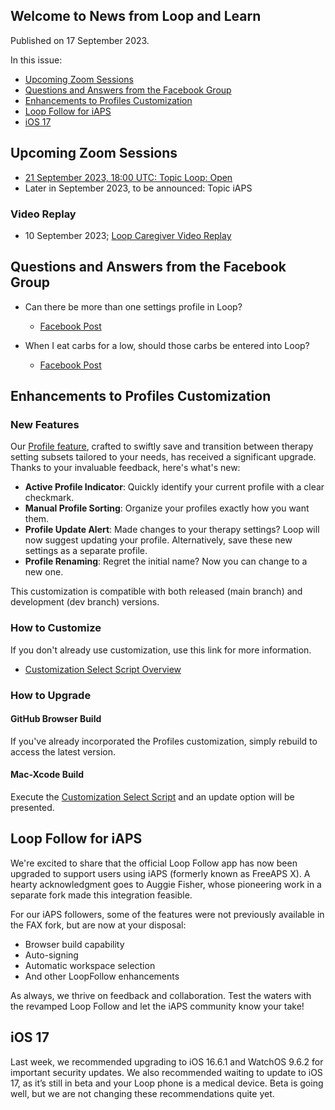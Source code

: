 ## Welcome to News from&nbsp;<span translate="no">Loop and Learn</span>&nbsp;

Published on 17 September 2023.

In this issue:

* [Upcoming Zoom Sessions](#upcoming-zoom-sessions)
* [Questions and Answers from the Facebook Group](#questions-and-answers-from-the-facebook-group)
* [Enhancements to Profiles Customization](#enhancements-to-profiles-customization)
* [<span translate="no">Loop Follow</span>&nbsp;for&nbsp;<span translate="no">iAPS</span>](#loop-followforiaps)
* [<span translate="no">iOS 17</span>](#ios-17)

## Upcoming Zoom Sessions

* [21 September 2023, 18:00 UTC: Topic&nbsp;<span translate="no">Loop</span>:&nbsp;Open](https://us06web.zoom.us/j/82642996947?pwd=Z3Y5NFVlbWlpb1ZCMXpXOTJWYklPZz09)
* Later in September 2023, to be announced: Topic&nbsp;<span translate="no">iAPS</span>

### Video Replay

* 10 September 2023;&nbsp;[<span translate="no">Loop Caregiver</span>&nbsp;Video Replay](https://www.youtube.com/watch?v=fnksaQ3PRfU)

## Questions and Answers from the Facebook Group

* Can there be more than one settings profile in Loop?
    * [Facebook Post](https://www.facebook.com/groups/LOOPandLEARN/posts/3514785315444614/)

* When I eat carbs for a low, should those carbs be entered into Loop?
    * [Facebook Post](https://www.facebook.com/groups/LOOPandLEARN/posts/3517072585215887/)

## Enhancements to Profiles Customization

### New Features

Our [Profile feature](https://www.loopandlearn.org/loop-features-in-development#pr-2002), crafted to swiftly save and transition between therapy setting subsets tailored to your needs, has received a significant upgrade. Thanks to your invaluable feedback, here's what's new:

* **Active Profile Indicator**: Quickly identify your current profile with a
clear checkmark.
* **Manual Profile Sorting**: Organize your profiles exactly how you want
them.
* **Profile Update Alert**: Made changes to your therapy settings? Loop will
now suggest updating your profile. Alternatively, save these new
settings as a separate profile.
* **Profile Renaming**: Regret the initial name? Now you can change to a
new one.

This customization is compatible with both released&nbsp;<span translate="no">(main branch)</span>&nbsp;and development&nbsp;<span translate="no">(dev branch)</span>&nbsp;versions.

### How to Customize

If you don't already use customization, use this link for more information.

* [<span translate="no">Customization Select Script</span>&nbsp;Overview](https://www.loopandlearn.org/custom-code/)

### How to Upgrade

#### <span translate="no">GitHub Browser</span>&nbsp;Build

If you've already incorporated the Profiles customization, simply rebuild to access the latest version.

#### Mac-Xcode Build

Execute the&nbsp;[<span translate="no">Customization Select Script</span>](https://www.loopandlearn.org/custom-code#customization-select)&nbsp;and an update option will be presented.

## <span translate="no">Loop Follow</span>&nbsp;for&nbsp;<span translate="no">iAPS</span>

We're excited to share that the official&nbsp;<span translate="no">Loop Follow</span>&nbsp;app has now been upgraded to support users using&nbsp;<span translate="no">iAPS</span>&nbsp;(formerly known as&nbsp;<span translate="no">FreeAPS X</span>). A hearty acknowledgment goes to Auggie Fisher, whose pioneering work in a separate fork made this integration feasible.

For our&nbsp;<span translate="no">iAPS</span>&nbsp;followers, some of the features were not previously available in the&nbsp;<span translate="no">FAX fork</span>, but are now at your disposal:

* Browser build capability
* Auto-signing
* Automatic workspace selection
* And other&nbsp;<span translate="no">LoopFollow</span>&nbsp;enhancements

As always, we thrive on feedback and collaboration. Test the waters with the revamped&nbsp;<span translate="no">Loop Follow</span>&nbsp;and let the&nbsp;<span translate="no">iAPS</span>&nbsp;community know your take!

## <span translate="no">iOS 17</span>

Last week, we recommended upgrading to iOS 16.6.1 and WatchOS 9.6.2 for important security updates. We also recommended waiting to update to iOS 17, as it’s still in beta and your Loop phone is a medical device. Beta is going well, but we are not changing these recommendations quite yet.







